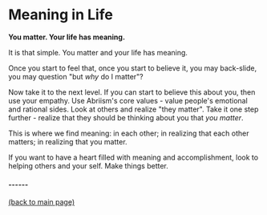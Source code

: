 # Meaning in Life

**You matter.  Your life has meaning.**

It is that simple.  You matter and your life has meaning.

Once you start to feel that, once you start to believe it, you may back-slide, you may question "but *why* do I matter"?

Now take it to the next level.  If you can start to believe this about you, then use your empathy.  Use Abriism's core values - value people's emotional and rational sides.  Look at others and realize "they matter".  Take it one step further - realize that they should be thinking about you that *you matter*.


This is where we find meaning:  in each other; in realizing that each other matters; in realizing that you matter.


If you want to have a heart filled with meaning and accomplishment, look to helping others and your self.  Make things better.



#### ------
[(back to main page)](../index.html)